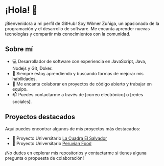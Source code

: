 # ¡Hola! 👋

¡Bienvenido/a a mi perfil de GitHub! Soy Wilmer Zuñiga, un apasionado de la programación y el desarrollo de software. Me encanta aprender nuevas tecnologías y compartir mis conocimientos con la comunidad.

## Sobre mí

- 💻 Desarrollador de software con experiencia en JavaScript, Java, Nodejs y Git, Doker.
- 🌱 Siempre estoy aprendiendo y buscando formas de mejorar mis habilidades.
- 👯 Me encanta colaborar en proyectos de código abierto y trabajar en equipo.
- 📫 Puedes contactarme a través de [correo electrónico] o [redes sociales].

## Proyectos destacados

Aquí puedes encontrar algunos de mis proyectos más destacados:
- 🔭 Proyecto Universitario [La Cuadra El Salvador](https://github.com/Wilmer200520t/LaCuadra_El_Salvador)
- 🔭 Proyecto Universitario [Peruvian Food](https://peruvianfoodutp.000webhostapp.com/)


¡No dudes en explorar mis repositorios y contactarme si tienes alguna pregunta o propuesta de colaboración!

